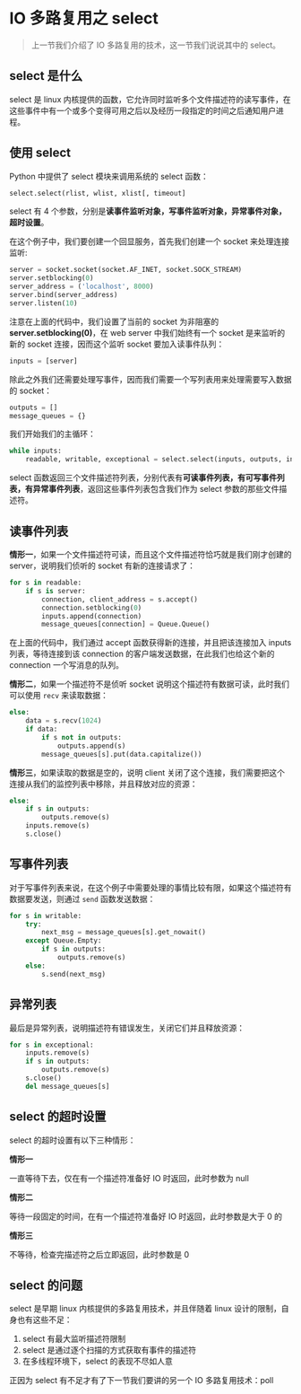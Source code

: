 # IO 多路复用之 select 

> 上一节我们介绍了 IO 多路复用的技术，这一节我们说说其中的 select。

## select 是什么

select 是 linux 内核提供的函数，它允许同时监听多个文件描述符的读写事件，在这些事件中有一个或多个变得可用之后以及经历一段指定的时间之后通知用户进程。

## 使用 select

Python 中提供了 select 模块来调用系统的 select 函数：
```python
select.select(rlist, wlist, xlist[, timeout]
```
select 有 4 个参数，分别是**读事件监听对象，写事件监听对象，异常事件对象，超时设置**。

在这个例子中，我们要创建一个回显服务，首先我们创建一个 socket 来处理连接监听:
```python
server = socket.socket(socket.AF_INET, socket.SOCK_STREAM)
server.setblocking(0)
server_address = ('localhost', 8000)
server.bind(server_address)
server.listen(10)
```
注意在上面的代码中，我们设置了当前的 socket 为非阻塞的 **server.setblocking(0)**，在 web server 中我们始终有一个 socket 是来监听的新的 socket 连接，因而这个监听 socket 要加入读事件队列：
```python
inputs = [server]
```

除此之外我们还需要处理写事件，因而我们需要一个写列表用来处理需要写入数据的 socket：
```python
outputs = []
message_queues = {}
```
我们开始我们的主循环：
```python
while inputs:
    readable, writable, exceptional = select.select(inputs, outputs, inputs)
```
select 函数返回三个文件描述符列表，分别代表有**可读事件列表，有可写事件列表，有异常事件列表**，返回这些事件列表包含我们作为 select 参数的那些文件描述符。

## 读事件列表

**情形一**，如果一个文件描述符可读，而且这个文件描述符恰巧就是我们刚才创建的 server，说明我们侦听的 socket 有新的连接请求了：
```python
for s in readable:
    if s is server:
        connection, client_address = s.accept()
        connection.setblocking(0)
        inputs.append(connection)
        message_queues[connection] = Queue.Queue()
```
在上面的代码中，我们通过 accept 函数获得新的连接，并且把该连接加入 inputs 列表，等待连接到该 connection 的客户端发送数据，在此我们也给这个新的 connection 一个写消息的队列。

**情形二**，如果一个描述符不是侦听 socket 说明这个描述符有数据可读，此时我们可以使用 `recv` 来读取数据：
```python
else:
    data = s.recv(1024)
    if data:
        if s not in outputs:
            outputs.append(s)
        message_queues[s].put(data.capitalize())
```

**情形三**，如果读取的数据是空的，说明 client 关闭了这个连接，我们需要把这个连接从我们的监控列表中移除，并且释放对应的资源：
```python
else:
    if s in outputs:
        outputs.remove(s)
    inputs.remove(s)
    s.close()
```

## 写事件列表

对于写事件列表来说，在这个例子中需要处理的事情比较有限，如果这个描述符有数据要发送，则通过 `send` 函数发送数据：
```python
for s in writable:
    try:
        next_msg = message_queues[s].get_nowait()
    except Queue.Empty:
        if s in outputs:
            outputs.remove(s)
    else:
        s.send(next_msg)
```

## 异常列表

最后是异常列表，说明描述符有错误发生，关闭它们并且释放资源：
```python
for s in exceptional:
    inputs.remove(s)
    if s in outputs:
        outputs.remove(s)
    s.close()
    del message_queues[s]
```

## select 的超时设置

select 的超时设置有以下三种情形：

**情形一**

一直等待下去，仅在有一个描述符准备好 IO 时返回，此时参数为 null

**情形二**

等待一段固定的时间，在有一个描述符准备好 IO 时返回，此时参数是大于 0 的

**情形三**

不等待，检查完描述符之后立即返回，此时参数是 0 

## select 的问题

select 是早期 linux 内核提供的多路复用技术，并且伴随着 linux 设计的限制，自身也有这些不足：
1. select 有最大监听描述符限制
2. select 是通过逐个扫描的方式获取有事件的描述符
3. 在多线程环境下，select 的表现不尽如人意

正因为 select 有不足才有了下一节我们要讲的另一个 IO 多路复用技术：poll
